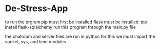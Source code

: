 # De-Stress-App
to run the prgram pip must first be installed
flask must be installed: pip install flask-sqlalchemy
run this program through the main.py file

the chatroom and server files are run in python
for this we must import the socket, sys, and time modules
